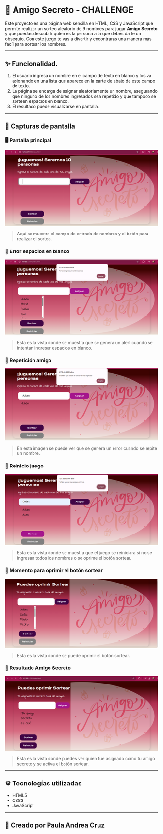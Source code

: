 # 🎁 Amigo Secreto - CHALLENGE

Este proyecto es una página web sencilla en HTML, CSS y JavaScript que permite realizar un sorteo aleatorio de 9 nombres para jugar **Amigo Secreto** y que puedas descubrir quien es la persona a la que debes darle un obsequio. Con este juego te vas a divertir y encontraras una manera más facíl para sortear los nombres.

---

## ✨ Funcionalidad.

1. El usuario ingresa un nombre en el campo de texto en blanco y los va asignando en una lista que aparece en la parte de abajo de este campo de texto.
2. La página se encarga de asignar aleatoriamente un nombre, asegurando que ninguno de los nombres ingresados sea repetido y que tampoco se sorteen espacios en blanco.
3. El resultado puede visualizarse en pantalla.

---

## 📸 Capturas de pantalla

### 🖥️ Pantalla principal
![Pantalla principal](./imagenes/pantalla_principal.png)

> Aquí se muestra el campo de entrada de nombres y el botón para realizar el sorteo.

### 🎲 Error espacios en blanco
![Resultado del sorteo](./imagenes/espacios_en_blanco.png)

> Esta es la vista donde se muestra que se genera un alert cuando se intentan ingresar espacios en blanco.


### 🎲 Repetición amigo
![Resultado del sorteo](./imagenes/repetir_nombre.png)

> En esta imagen se puede ver que se genera un error cuando se repite un nombre.

### 🎲 Reinicio juego
![Resultado del sorteo](./imagenes/Juego_reinicia.png)

> Esta es la vista donde se muestra que el juego se reiniciara si no se ingresan todos los nombres o se oprime el botón sortear.

### 🎲 Momento para oprimir el botón sortear
![Resultado del sorteo](./imagenes/momento_sortear.png)

> Esta es la vista donde se puede oprimir el botón sortear.

### 🎲 Resultado Amigo Secreto
![Resultado del sorteo](./imagenes/amigo_revelado.png)

> Esta es la vista donde puedes ver quien fue asignado como tu amigo secreto y se activa el botón sortear. 
---


## ⚙️ Tecnologías utilizadas

- HTML5
- CSS3
- JavaScript

---

## 🚀 Creado por Paula Andrea Cruz

